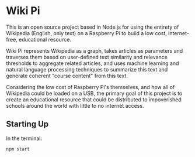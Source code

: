 # Wiki Pi

This is an open source project based in Node.js for using the entirety of
Wikipedia (English, only text) on a Raspberry Pi to build a low cost,
internet-free, educational resource.

Wiki Pi represents Wikipedia as a graph, takes articles as parameters and
traverses them based on user-defined text similarity and relevance thresholds
to aggregate related articles, and uses machine learning and natural language
processing techniques to summarize this text and generate coherent
"course content" from this text.

Considering the low cost of Raspberry Pi's themselves, and how all of
Wikipedia could be loaded on a USB, the primary goal of this project
is to create an educational resource that could be distributed to impoverished
schools around the world with little to no internet access.

## Starting Up

In the terminal:
```
npm start
```
